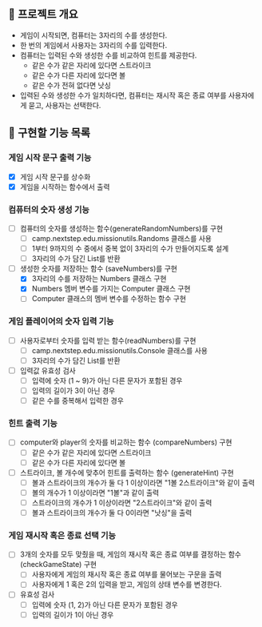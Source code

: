 ## 💪 프로젝트 개요

- 게임이 시작되면, 컴퓨터는 3자리의 수를 생성한다.
- 한 번의 게임에서 사용자는 3자리의 수를 입력한다.
- 컴퓨터는 입력된 수와 생성한 수를 비교하여 힌트를 제공한다.
    - 같은 수가 같은 자리에 있다면 스트라이크
    - 같은 수가 다른 자리에 있다면 볼
    - 같은 수가 전혀 없다면 낫싱
- 입력된 수와 생성한 수가 일치하다면, 컴퓨터는 재시작 혹은 종료 여부를 사용자에게 묻고, 사용자는 선택한다.

## 📝 구현할 기능 목록

### 게임 시작 문구 출력 기능

- [x] 게임 시작 문구를 상수화
- [x] 게임을 시작하는 함수에서 출력

### 컴퓨터의 숫자 생성 기능

- [ ] 컴퓨터의 숫자를 생성하는 함수(generateRandomNumbers)를 구현
    - [ ] camp.nextstep.edu.missionutils.Randoms 클래스를 사용
    - [ ] 1부터 9까지의 수 중에서 중복 없이 3자리의 수가 만들어지도록 설계
    - [ ] 3자리의 수가 담긴 List<Integer>를 반환
- [ ] 생성한 숫자를 저장하는 함수 (saveNumbers)를 구현
    - [x] 3자리의 수를 저장하는 Numbers 클래스 구현
    - [x] Numbers 멤버 변수를 가지는 Computer 클래스 구현
    - [ ] Computer 클래스의 멤버 변수를 수정하는 함수 구현

### 게임 플레이어의 숫자 입력 기능

- [ ] 사용자로부터 숫자를 입력 받는 함수(readNumbers)를 구현
    - [ ] camp.nextstep.edu.missionutils.Console 클래스를 사용
    - [ ] 3자리의 수가 담긴 List<Integer>를 반환
- [ ] 입력값 유효성 검사
    - [ ] 입력에 숫자 (1 ~ 9)가 아닌 다른 문자가 포함된 경우
    - [ ] 입력의 길이가 3이 아닌 경우
    - [ ] 같은 수를 중복해서 입력한 경우

### 힌트 출력 기능

- [ ] computer와 player의 숫자를 비교하는 함수 (compareNumbers) 구현
    - [ ] 같은 수가 같은 자리에 있다면 스트라이크
    - [ ] 같은 수가 다른 자리에 있다면 볼
- [ ] 스트라이크, 볼 개수에 맞추어 힌트를 출력하는 함수 (generateHint) 구현
    - [ ] 볼과 스트라이크의 개수가 둘 다 1 이상이라면 "1볼 2스트라이크"와 같이 출력
    - [ ] 볼의 개수가 1 이상이라면 "1볼"과 같이 출력
    - [ ] 스트라이크의 개수가 1 이상이라면 "2스트라이크"와 같이 출력
    - [ ] 볼과 스트라이크의 개수가 둘 다 0이라면 "낫싱"을 출력

### 게임 재시작 혹은 종료 선택 기능

- [ ] 3개의 숫자를 모두 맞췄을 때, 게임의 재시작 혹은 종료 여부를 결정하는 함수 (checkGameState) 구현
    - [ ] 사용자에게 게임의 재시작 혹은 종료 여부를 물어보는 구문을 출력
    - [ ] 사용자에게 1 혹은 2의 입력을 받고, 게임의 상태 변수를 변경한다.
- [ ] 유효성 검사
    - [ ] 입력에 숫자 (1, 2)가 아닌 다른 문자가 포함된 경우
    - [ ] 입력의 길이가 1이 아닌 경우